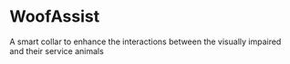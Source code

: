 # WoofAssist
A smart collar to enhance the interactions between the visually impaired and their service animals
